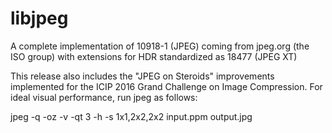 libjpeg
=======

A complete implementation of 10918-1 (JPEG) coming from jpeg.org (the ISO group) with extensions for HDR standardized as 18477 (JPEG XT)

This release also includes the "JPEG on Steroids" improvements implemented for the ICIP 2016 Grand Challenge on Image Compression. For ideal visual performance, run jpeg as follows:

jpeg -q <quality> -oz -v -qt 3 -h -s 1x1,2x2,2x2 input.ppm output.jpg

